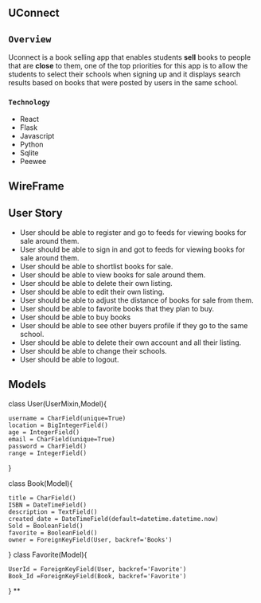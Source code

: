 

## UConnect



## `Overview`
Uconnect is a book selling app that enables students **sell** books to people that are **close** to them, one of the top priorities for this app is to allow the students to select their schools when signing up and it displays search results based on books that were posted by users in the same school.

### `Technology`
- React
- Flask
- Javascript
- Python
- Sqlite
- Peewee


## WireFrame


## User Story
- User should be able to register and go to feeds for viewing books for sale around them. 
- User should be able to sign in and got to feeds for viewing books for sale around them. 
- User should be able to shortlist books for sale. 
- User should be able to view books for sale around them. 
- User should be able to delete their own listing.
- User should be able to edit their own listing.
- User should be able to adjust the distance of books for sale from them.
- User should be able to favorite books that they plan to buy. 
- User should be able to buy books 
- User should be able to see other buyers profile if they go to the same school.
- User should be able to delete their own account and all their listing. 
- User should be able to change their schools. 
- User should be able to logout. 


## Models
class User(UserMixin,Model){

	username = CharField(unique=True)
	location = BigIntegerField()
	age = IntegerField()
	email = CharField(unique=True)
	password = CharField()
	range = IntegerField()
}


class Book(Model){

	title = CharField()
	ISBN = DateTimeField()
	description = TextField()
	created_date = DateTimeField(default=datetime.datetime.now)
	Sold = BooleanField()
	favorite = BooleanField()
	owner = ForeignKeyField(User, backref='Books')
}
class Favorite(Model){
	
	UserId = ForeignKeyField(User, backref='Favorite')
	Book_Id =ForeignKeyField(Book, backref='Favorite')
}
**










